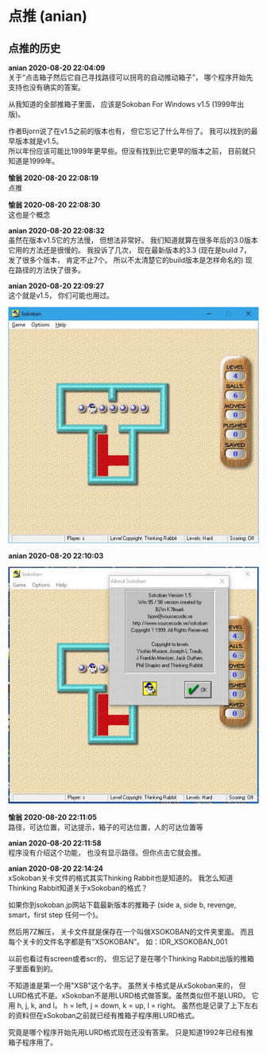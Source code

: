# 点推 (anian)

## 点推的历史

**anian 2020-08-20 22:04:09**  
关于“点击箱子然后它自己寻找路径可以拐弯的自动推动箱子”， 哪个程序开始先支持也没有确实的答案。

从我知道的全部推箱子里面， 应该是Sokoban For Windows v1.5 (1999年出版)。

作者Bjorn说了在v1.5之前的版本也有， 但它忘记了什么年份了。
我可以找到的最早版本就是v1.5。  
所以年份应该可能比1999年更早些。但没有找到比它更早的版本之前， 目前就只知道是1999年。

**愉翁 2020-08-20 22:08:19**  
点推

**愉翁 2020-08-20 22:08:30**  
这也是个概念

**anian 2020-08-20 22:08:32**  
虽然在版本v1.5它的方法慢， 但想法非常好。
我们知道就算在很多年后的3.0版本它用的方法还是很慢的。
我投诉了几次， 现在最新版本的3.3 (现在是build 7， 发了很多个版本， 肯定不止7个。  所以不太清楚它的build版本是怎样命名的)  现在路径的方法快了很多。

**anian 2020-08-20 22:09:27**  
这个就是v1.5， 你们可能也用过。

![Sokoban-For-Windows-v1.5-screenshot-01](assets/Sokoban-For-Windows-v1.5-screenshot-01.jpg)

**anian 2020-08-20 22:10:03**  

![Sokoban-For-Windows-v1.5-screenshot-02](assets/Sokoban-For-Windows-v1.5-screenshot-02.png)

**愉翁 2020-08-20 22:11:05**  
路径，可达位置，可达提示，箱子的可达位置，人的可达位置等

**anian 2020-08-20 22:11:58**  
程序没有介绍这个功能， 也没有显示路径。但你点击它就会推。

**anian 2020-08-20 22:14:24**  
xSokoban关卡文件的格式其实Thinking Rabbit也是知道的。
我怎么知道Thinking Rabbit知道关于xSokoban的格式？

如果你到sokoban.jp网站下载最新版本的推箱子 (side a, side b, revenge, smart，first step 任何一个)。

然后用7Z解压， 关卡文件就是保存在一个叫做XSOKOBAN的文件夹里面。
而且每个关卡的文件名字都是有“XSOKOBAN”。 如：IDR_XSOKOBAN_001

以前也看过有screen或者scr的， 但忘记了是在哪个Thinking Rabbit出版的推箱子里面看到的。

不知道谁是第一个用"XSB"这个名字。  虽然关卡格式是从xSokoban来的， 但LURD格式不是。xSokoban不是用LURD格式做答案。虽然类似但不是LURD。
它用  h, j, k, and l。 h = left, j = down, k = up,  l = right。
虽然也是记录了上下左右的资料但在xSokoban之前就已经有推箱子程序用LURD格式。


究竟是哪个程序开始先用LURD格式现在还没有答案。
只是知道1992年已经有推箱子程序用了。

